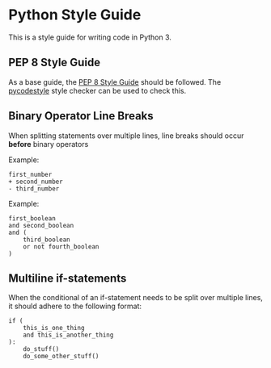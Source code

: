 # Python Style Guide

This is a style guide for writing code in Python 3.

## PEP 8 Style Guide

As a base guide, the [PEP 8 Style Guide](https://www.python.org/dev/peps/pep-0008/) should be followed.
The [pycodestyle](https://pypi.org/project/pycodestyle/) style checker can be used to check this.

## Binary Operator Line Breaks

When splitting statements over multiple lines, line breaks should occur **before** binary operators

Example:
```python3
first_number
+ second_number
- third_number
```

Example:
```python3
first_boolean
and second_boolean
and (
    third_boolean
    or not fourth_boolean
)
```

## Multiline if-statements

When the conditional of an if-statement needs to be split over multiple lines, it should adhere to the following format:

```python3
if (
    this_is_one_thing
    and this_is_another_thing
):
    do_stuff()
    do_some_other_stuff()
```
